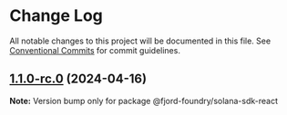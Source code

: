 # Change Log

All notable changes to this project will be documented in this file.
See [Conventional Commits](https://conventionalcommits.org) for commit guidelines.

## [1.1.0-rc.0](https://github.com/Labrys-Group/fjord-foundry-sdk/compare/v1.0.2-alpha.0...v1.1.0-rc.0) (2024-04-16)

**Note:** Version bump only for package @fjord-foundry/solana-sdk-react

